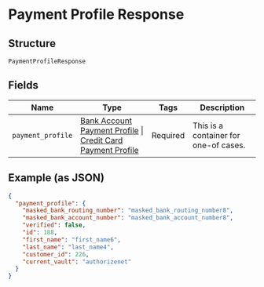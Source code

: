
# Payment Profile Response

## Structure

`PaymentProfileResponse`

## Fields

| Name | Type | Tags | Description |
|  --- | --- | --- | --- |
| `payment_profile` | [Bank Account Payment Profile](../../doc/models/bank-account-payment-profile.md) \| [Credit Card Payment Profile](../../doc/models/credit-card-payment-profile.md) | Required | This is a container for one-of cases. |

## Example (as JSON)

```json
{
  "payment_profile": {
    "masked_bank_routing_number": "masked_bank_routing_number8",
    "masked_bank_account_number": "masked_bank_account_number8",
    "verified": false,
    "id": 188,
    "first_name": "first_name6",
    "last_name": "last_name4",
    "customer_id": 226,
    "current_vault": "authorizenet"
  }
}
```

